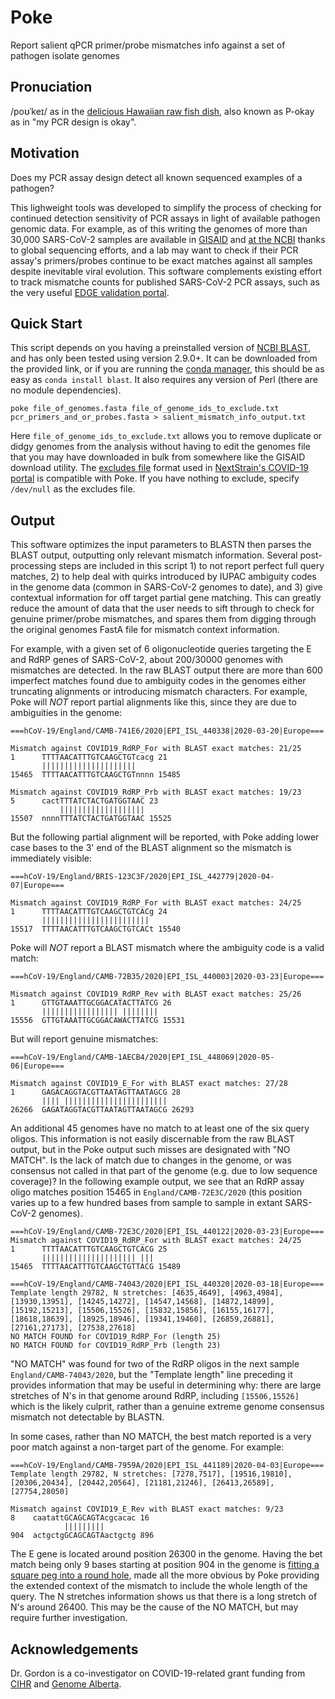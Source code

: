 # Poke
Report salient qPCR primer/probe mismatches info against a set of pathogen isolate genomes

## Pronuciation
/poʊˈkeɪ/ as in the [delicious Hawaiian raw fish dish](https://en.wikipedia.org/wiki/Poke_(Hawaiian_dish)), also known as  P-okay as in "my PCR design is okay".

## Motivation
Does my PCR assay design detect all known sequenced examples of a pathogen?

This lighweight tools was developed to simplify the process of checking for continued detection sensitivity of PCR assays in light of available pathogen genomic data. For example, as of this writing the genomes of more than 30,000 SARS-CoV-2 samples are available in [GISAID](https://gisaid.org/CoV2020) and [at the NCBI](https://www.ncbi.nlm.nih.gov/genbank/sars-cov-2-seqs/) thanks to global sequencing efforts, and a lab may want to check if their PCR assay's primers/probes continue to be exact matches against all samples despite inevitable viral evolution. This software complements existing effort to track mismatche counts for published SARS-CoV-2 PCR assays, such as the very useful [EDGE validation portal](https://covid19.edgebioinformatics.org/#/assayValidation).

## Quick Start
This script depends on you having a preinstalled version of [NCBI BLAST](https://ftp.ncbi.nlm.nih.gov/blast/executables/blast+/LATEST/), and has only been tested using version 2.9.0+. It can be downloaded from the provided link, or if you are running the [conda manager](https://docs.conda.io/projects/conda/en/latest/user-guide/install/), this should be as easy as ```conda install blast```. It also requires any version of Perl (there are no module dependencies).

```shell
poke file_of_genomes.fasta file_of_genome_ids_to_exclude.txt pcr_primers_and_or_probes.fasta > salient_mismatch_info_output.txt
```

Here ```file_of_genome_ids_to_exclude.txt``` allows you to remove duplicate or didgy genomes from the analysis without having to edit the genomes file that you may have downloaded in bulk from somewhere like the GISAID download utility. The [excludes file](https://raw.githubusercontent.com/nextstrain/ncov/master/config/exclude.txt) format used in [NextStrain's COVID-19 portal](https://nextstrain.org/ncov) is compatible with Poke. If you have nothing to exclude, specify ```/dev/null``` as the excludes file.

## Output
This software optimizes the input parameters to BLASTN then parses the BLAST output, outputting only relevant mismatch information. Several post-processing steps are included in this script 1) to not report perfect full query matches, 2) to help deal with quirks introduced by IUPAC ambiguity codes in the genome data (common in SARS-CoV-2 genomes to date), and 3) give contextual information for off target partial gene matching. This can greatly reduce the amount of data that the user needs to sift through to check for genuine primer/probe mismatches, and spares them from digging through the original genomes FastA file for mismatch context information. 

For example, with a given set of 6 oligonucleotide queries targeting the E and RdRP genes of SARS-CoV-2, about 200/30000 genomes with mismatches are detected. In the raw BLAST output there are more than 600 imperfect matches found due to ambiguity codes in the genomes either truncating alignments or introducing mismatch characters. For example, Poke will *NOT* report partial alignments like this, since they are due to ambiguities in the genome:

```text
===hCoV-19/England/CAMB-741E6/2020|EPI_ISL_440338|2020-03-20|Europe===

Mismatch against COVID19_RdRP_For with BLAST exact matches: 21/25
1      TTTTAACATTTGTCAAGCTGTcacg 21
       |||||||||||||||||||||
15465  TTTTAACATTTGTCAAGCTGTnnnn 15485

Mismatch against COVID19_RdRP_Prb with BLAST exact matches: 19/23
5      cactTTTATCTACTGATGGTAAC 23
           |||||||||||||||||||
15507  nnnnTTTATCTACTGATGGTAAC 15525
```

But the following partial alignment will be reported, with Poke adding lower case bases to the 3' end of the BLAST alignment so the mismatch is immediately visible:

```text
===hCoV-19/England/BRIS-123C3F/2020|EPI_ISL_442779|2020-04-07|Europe===

Mismatch against COVID19_RdRP_For with BLAST exact matches: 24/25
1      TTTTAACATTTGTCAAGCTGTCACg 24
       ||||||||||||||||||||||||
15517  TTTTAACATTTGTCAAGCTGTCACt 15540
```

Poke will *NOT* report a BLAST mismatch where the ambiguity code is a valid match:

```text
===hCoV-19/England/CAMB-72B35/2020|EPI_ISL_440003|2020-03-23|Europe===

Mismatch against COVID19_RdRP_Rev with BLAST exact matches: 25/26
1      GTTGTAAATTGCGGACATACTTATCG 26
       ||||||||||||||||| ||||||||
15556  GTTGTAAATTGCGGACAWACTTATCG 15531
```

But will report genuine mismatches:

```text
===hCoV-19/England/CAMB-1AECB4/2020|EPI_ISL_448069|2020-05-06|Europe===

Mismatch against COVID19_E_For with BLAST exact matches: 27/28
1      GAGACAGGTACGTTAATAGTTAATAGCG 28
       |||| |||||||||||||||||||||||
26266  GAGATAGGTACGTTAATAGTTAATAGCG 26293
```

An additional 45 genomes have no match to at least one of the six query oligos. This information is not easily discernable from the raw BLAST output, but in the Poke output such misses are designated with "NO MATCH". Is the lack of match due to changes in the genome, or was consensus not called in that part of the genome (e.g. due to low sequence coverage)? In the following example output, we see that an RdRP assay oligo matches position 15465 in ```England/CAMB-72E3C/2020``` (this position varies up to a few hundred bases from sample to sample in extant SARS-CoV-2 genomes). 

```text
===hCoV-19/England/CAMB-72E3C/2020|EPI_ISL_440122|2020-03-23|Europe===
Mismatch against COVID19_RdRP_For with BLAST exact matches: 24/25
1      TTTTAACATTTGTCAAGCTGTCACG 25
       ||||||||||||||||||||| |||
15465  TTTTAACATTTGTCAAGCTGTTACG 15489

===hCoV-19/England/CAMB-74043/2020|EPI_ISL_440320|2020-03-18|Europe===
Template length 29782, N stretches: [4635,4649], [4963,4984], [13930,13951], [14245,14272], [14547,14568], [14872,14899], [15192,15213], [15506,15526], [15832,15856], [16155,16177], [18618,18639], [18925,18946], [19341,19460], [26859,26881], [27161,27173], [27538,27618]
NO MATCH FOUND for COVID19_RdRP_For (length 25)
NO MATCH FOUND for COVID19_RdRP_Prb (length 23)
```

"NO MATCH" was found for two of the RdRP oligos in the next sample ```England/CAMB-74043/2020```, but the "Template length" line preceding it provides information that may be useful in determining why: there are large stretches of N's in that genome around RdRP, including `[15506,15526]` which is the likely culprit, rather than a genuine extreme genome consensus mismatch not detectable by BLASTN.

In some cases, rather than NO MATCH, the best match reported is a very poor match against a non-target part of the genome.
For example:

```
===hCoV-19/England/CAMB-7959A/2020|EPI_ISL_441189|2020-04-03|Europe===
Template length 29782, N stretches: [7278,7517], [19516,19810], [20306,20434], [20442,20564], [21181,21246], [26413,26589], [27754,28050]

Mismatch against COVID19_E_Rev with BLAST exact matches: 9/23
8    caatattGCAGCAGTAcgcacac 16
            |||||||||
904  actgctgGCAGCAGTAactgctg 896
```

The E gene is located around position 26300 in the genome. Having the bet match being only 9 bases starting at position 904 in the genome is [fitting a square peg into a round hole](https://www.collinsdictionary.com/dictionary/english/square-peg-in-a-round-hole), made all the more obvious by Poke providing the extended context of the mismatch to include the whole length of the query. The N stretches information shows us that there is a long stretch of N's around 26400. This may be the cause of the NO MATCH, but may require further investigation.

## Acknowledgements
Dr. Gordon is a co-investigator on COVID-19-related grant funding from [CIHR](https://cihr-irsc.gc.ca/e/51868.html) and [Genome Alberta](https://genomealberta.ca/funding/funding_blog_04032001.aspx). 
